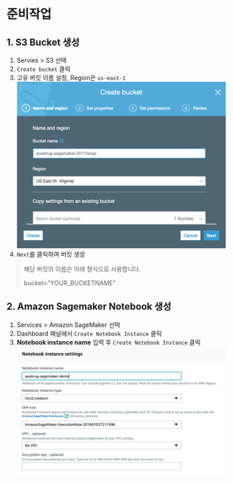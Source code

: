 # 준비작업

## 1. S3 Bucket 생성

1. Servies > S3 선택
2. `Create bucket` 클릭 
3. 고유 버킷 이름 설정, Region은 `us-east-1`
  ![Bucket](https://github.com/awskrug/reinvent2017-recap-workshop/blob/master/img/Screen%20Shot%202018-01-20%20at%203.45.44%20AM.png)
4. `Next`를 클릭하여 버킷 생성

> 해당 버킷의 이름은 아래 형식으로 사용합니다.
>
> bucket="YOUR_BUCKETNAME" 

## 2. Amazon Sagemaker Notebook 생성

1. Services > Amazon SageMaker 선택
2. Dashboard 패널에서 `Create Notebook Instance` 클릭
3. __Notebook instance name__ 입력 후 `Create Notebook Instance` 클릭
  ![Sagemaker](https://github.com/awskrug/reinvent2017-recap-workshop/blob/master/img/Screen%20Shot%202018-01-20%20at%203.49.28%20AM.png)

